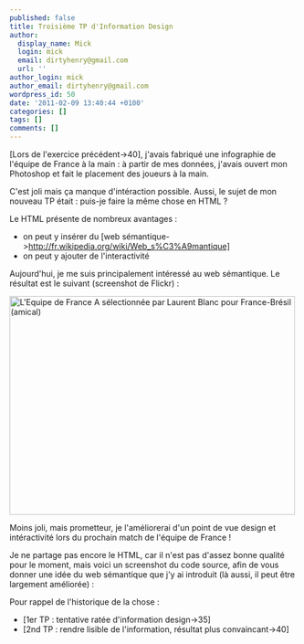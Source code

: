 ```yaml
---
published: false
title: Troisième TP d'Information Design
author:
  display_name: Mick
  login: mick
  email: dirtyhenry@gmail.com
  url: ''
author_login: mick
author_email: dirtyhenry@gmail.com
wordpress_id: 50
date: '2011-02-09 13:40:44 +0100'
categories: []
tags: []
comments: []
---
```

[Lors de l'exercice précédent->40], j'avais fabriqué une infographie de l'équipe de France à la main : à partir de mes données, j'avais ouvert mon Photoshop et fait le placement des joueurs à la main.

C'est joli mais ça manque d'intéraction possible. Aussi, le sujet de mon nouveau TP était : puis-je faire la même chose en HTML ?

Le HTML présente de nombreux avantages :
- on peut y insérer du [web sémantique->http://fr.wikipedia.org/wiki/Web_s%C3%A9mantique]
- on peut y ajouter de l'interactivité

Aujourd'hui, je me suis principalement intéressé au web sémantique. Le résultat est le suivant (screenshot de Flickr) :

<a href="http://www.flickr.com/photos/59231572@N00/5430286849/" title="L'Equipe de France A sélectionnée par Laurent Blanc pour France-Brésil (amical) by dirtyhenry, on Flickr"><img src="http://farm6.static.flickr.com/5097/5430286849_0863b844b8.jpg" width="500" height="383" alt="L'Equipe de France A sélectionnée par Laurent Blanc pour France-Brésil (amical)" /></a>

Moins joli, mais prometteur, je l'améliorerai d'un point de vue design et intéractivité lors du prochain match de l'équipe de France !

Je ne partage pas encore le HTML, car il n'est pas d'assez bonne qualité pour le moment, mais voici un screenshot du code source, afin de vous donner une idée du web sémantique que j'y ai introduit (là aussi, il peut être largement améliorée) :

<img34>

Pour rappel de l'historique de la chose :
- [1er TP : tentative ratée d'information design->35]
- [2nd TP : rendre lisible de l'information, résultat plus convaincant->40]
